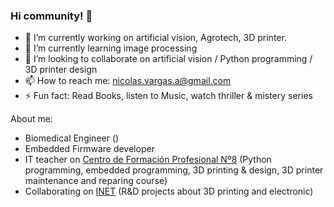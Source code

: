 ### Hi community! 👋
- 🔭 I’m currently working on artificial vision, Agrotech, 3D printer.
- 🌱 I’m currently learning image processing
- 👯 I’m looking to collaborate on artificial vision / Python programming / 3D printer design
- 📫 How to reach me: nicolas.vargas.a@gmail.com
- ⚡ Fun fact: Read Books, listen to Music, watch thriller & mistery series

About me:
- Biomedical Engineer ()
- Embedded Firmware developer
- IT teacher on [Centro de Formación Profesional Nº8](centro8smata.org.ar) (Python programming, embedded programming, 3D printing & design, 3D printer maintenance and reparing course)
- Collaborating on [INET](https://www.inet.edu.ar/) (R&D projects about 3D printing and electronic)

<!--
**Nicomedes77/Nicomedes77** is a ✨ _special_ ✨ repository because its `README.md` (this file) appears on your GitHub profile.

Here are some ideas to get you started:

- 🔭 I’m currently working on ...
- 🌱 I’m currently learning ...
- 👯 I’m looking to collaborate on ...
- 🤔 I’m looking for help with ...
- 💬 Ask me about ...
- 📫 How to reach me: ...
- 😄 Pronouns: ...
- ⚡ Fun fact: ...
-->

